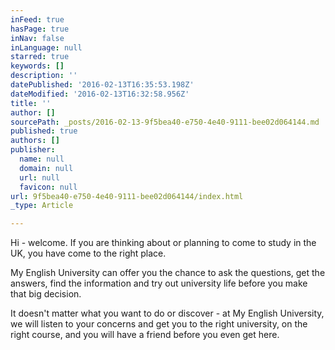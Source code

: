 ```yaml
---
inFeed: true
hasPage: true
inNav: false
inLanguage: null
starred: true
keywords: []
description: ''
datePublished: '2016-02-13T16:35:53.198Z'
dateModified: '2016-02-13T16:32:58.956Z'
title: ''
author: []
sourcePath: _posts/2016-02-13-9f5bea40-e750-4e40-9111-bee02d064144.md
published: true
authors: []
publisher:
  name: null
  domain: null
  url: null
  favicon: null
url: 9f5bea40-e750-4e40-9111-bee02d064144/index.html
_type: Article

---
```

Hi - welcome.  If you are thinking about or planning to come to study in the UK, you have come to the right place.  

My English University can offer you the chance to ask the questions, get the answers, find the information and try out university life before you make that big decision.

It doesn't matter what you want to do or discover - at My English University, we will listen to your concerns and get you to the right university, on the right course, and you will have a friend before you even get here.